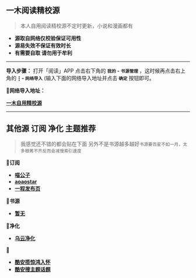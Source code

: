 ## 一木阅读精校源 ##
> 本人自用阅读精校源不定时更新，小说和漫画都有
- **源取自网络仅校验保证可用性**
- **源易失效不保证有效时长**
- **有需要自取 请勿用于牟利**

****
**导入步骤：**
打开「阅读」APP 点击右下角的 **`我的` - `书源管理`** ，这时候再点击右上角的 **` ┇ ` - `网络导入`** (输入下面的网络导入地址并点击 **`确定`** 按钮即可。

**📜网络导入地址：** 

[**一木自用精校源**](https://ghproxy.com/https://raw.githubusercontent.com/xianyuyimu/yuedu/master/yd/%E8%87%AA%E7%94%A8%E7%B2%BE%E6%A0%A1%E6%BA%90.json)

****
## 其他源 订阅 净化 主题推荐 ##
> 我感觉还不错的都会贴在下面 另外不是书源越多越好`书源要百星不如一月，太多稂莠不齐反而会减慢索引速度`

**🍅订阅**
- [**喵公子**](http://yuedu.miaogongzi.net/gx.html)
- [**aoaostar**](https://legado.aoaostar.com/)
- [**一程发布页**](https://www.gitlink.org.cn/yi-c/yd/tree/master#readme)

**🍊书源**
- [**暂无**]()

**🍓净化**
- [**乌云净化**](https://www.lanzoux.com/b0bw8jwoh)

**🍌**
- [**酷安揽惊鸿入怀**](https://docs.qingque.cn/d/home/eZQAmbKEYfcuMp2LotcYxbB4s?identityId=1ztXWYdeSih)
- [**酷安搜主题话题**](https://www.coolapk.com/)
